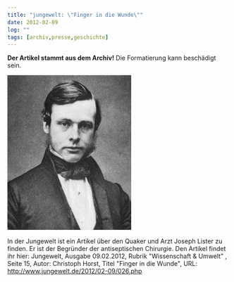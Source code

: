 ```yaml
---
title: "jungewelt: \"Finger in die Wunde\""
date: 2012-02-09
log: ""
tags: [archiv,presse,geschichte]
---
```

**Der Artikel stammt aus dem Archiv!** Die Formatierung kann beschädigt sein.



[![Joseph_Lister_c1855.jpg](Joseph_Lister_c1855.jpg)](http://commons.wikimedia.org/wiki/File:Joseph_Lister_c1855.jpg)

In der Jungewelt ist ein Artikel &uuml;ber den Quaker und Arzt Joseph Lister zu finden. Er ist der  Begr&uuml;nder der antiseptischen Chirurgie. Den Artikel findet ihr hier: Jungewelt, Ausgabe 09.02.2012, Rubrik &quot;Wissenschaft &amp; Umwelt&quot; ,  Seite 15, Autor: Christoph Horst, Titel &quot;Finger in die Wunde&quot;, URL: http://www.jungewelt.de/2012/02-09/026.php
<!--break-->

